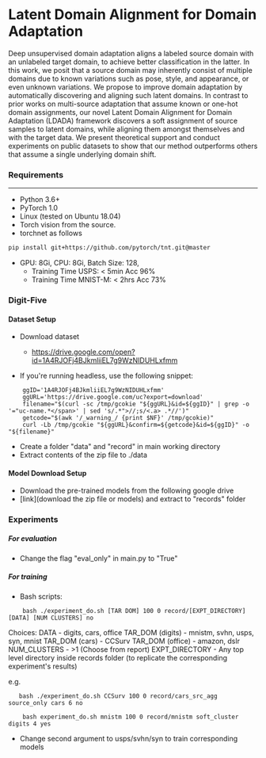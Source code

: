 
Latent Domain Alignment for Domain Adaptation
==================

Deep unsupervised domain adaptation aligns a labeled source domain with an unlabeled target domain, to achieve better classification in the latter. In this work, we posit that a source domain may inherently consist of multiple domains due to known variations such as pose, style, and appearance, or even unknown variations. We propose to improve domain adaptation by automatically discovering and aligning such latent domains. In contrast to prior works on multi-source adaptation that assume known or one-hot domain assignments, our novel Latent Domain Alignment for Domain Adaptation (LDADA) framework discovers a soft assignment of source samples to latent domains, while aligning them amongst themselves and with the target data. We present theoretical support and conduct experiments on public datasets to show that our method outperforms others that assume a single underlying domain shift. 

### Requirements
-----------
- Python 3.6+
- PyTorch 1.0
- Linux (tested on Ubuntu 18.04)
- Torch vision from the source.
- torchnet as follows

```bash
pip install git+https://github.com/pytorch/tnt.git@master
```

- GPU: 8Gi, CPU: 8Gi, Batch Size: 128, 
	- Training Time USPS: < 5min Acc 96%
	- Training Time MNIST-M: < 2hrs Acc 73% 

### Digit-Five
#### Dataset Setup
- Download dataset 
	- https://drive.google.com/open?id=1A4RJOFj4BJkmliiEL7g9WzNIDUHLxfmm
	
- If you're running headless, use the following snippet: 
```
    ggID='1A4RJOFj4BJkmliiEL7g9WzNIDUHLxfmm'  
    ggURL='https://drive.google.com/uc?export=download'  
    filename="$(curl -sc /tmp/gcokie "${ggURL}&id=${ggID}" | grep -o '="uc-name.*</span>' | sed 's/.*">//;s/<.a> .*//')"  
    getcode="$(awk '/_warning_/ {print $NF}' /tmp/gcokie)"  
    curl -Lb /tmp/gcokie "${ggURL}&confirm=${getcode}&id=${ggID}" -o "${filename}"  
```    
- Create a folder "data" and "record" in main working directory
- Extract contents of the zip file to ./data


#### Model Download Setup
- Download the pre-trained models from the following google drive
- [link](download the zip file or models) and extract to "records" folder

### Experiments
##### For evaluation
- Change the flag "eval_only" in main.py to "True"

##### For training



- Bash scripts:
```
    bash ./experiment_do.sh [TAR DOM] 100 0 record/[EXPT_DIRECTORY] [DATA] [NUM CLUSTERS] no 	
```
Choices: 
DATA - digits, cars, office
TAR_DOM (digits) - mnistm, svhn, usps, syn, mnist
TAR_DOM (cars) - CCSurv
TAR_DOM (office) - amazon, dslr
NUM_CLUSTERS - >1 (Choose from report)
EXPT_DIRECTORY - Any top level directory inside records folder (to replicate the corresponding experiment's results)


e.g.
```
   bash ./experiment_do.sh CCSurv 100 0 record/cars_src_agg source_only cars 6 no                          
```

```
    bash experiment_do.sh mnistm 100 0 record/mnistm soft_cluster digits 4 yes
```
- Change second argument to usps/svhn/syn to train corresponding models
